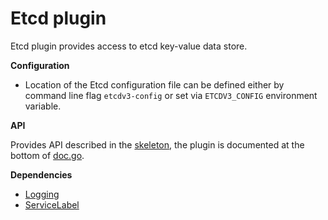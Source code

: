 # Etcd plugin

Etcd plugin provides access to etcd key-value data store.

**Configuration**

- Location of the Etcd configuration file can be defined either by command line flag `etcdv3-config` or 
set via `ETCDV3_CONFIG` environment variable.

**API**

Provides API described in the [skeleton](../plugin), the plugin is documented at the bottom of [doc.go](doc.go).

**Dependencies**
- [Logging](../../../logging/plugin)
- [ServiceLabel](../../../servicelabel)
